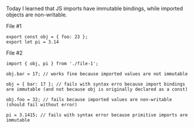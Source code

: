 Today I learned that JS imports have immutable bindings, while imported objects are non-writable.

File #1

    export const obj = { foo: 23 };
    export let pi = 3.14
    
File #2

    import { obj, pi } from './file-1';

    obj.bar = 17; // works fine because imported values are not immutable

    obj = { bar: 17 }; // fails with syntax erro because import bindings are immutable (and not because obj is originally declared as a const)

    obj.foo = 32; // fails because imported values are non-writable (should fail without error)

    pi = 3.1415; // fails with syntax error because primitive imports are immutable
